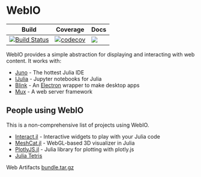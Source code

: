 [docs-img]: https://img.shields.io/badge/docs-stable-blue.svg
[docs-url]: https://juliagizmos.github.io/WebIO.jl/stable/

# WebIO

| Build | Coverage | Docs |
|-------|----------|------|
| [![Build Status](https://travis-ci.org/JuliaGizmos/WebIO.jl.svg?branch=master)](https://travis-ci.org/JuliaGizmos/WebIO.jl) | [![codecov](https://codecov.io/gh/JuliaGizmos/WebIO.jl/branch/master/graph/badge.svg)](https://codecov.io/gh/JuliaGizmos/WebIO.jl) | [![][docs-img]][docs-url]

WebIO provides a simple abstraction for displaying and interacting with web content. It works with:

- [Juno](http://junolab.org) - The hottest Julia IDE
- [IJulia](https://github.com/JuliaLang/IJulia.jl) - Jupyter notebooks for Julia
- [Blink](https://github.com/JunoLab/Blink.jl) - An [Electron](http://electron.atom.io/) wrapper to make desktop apps
- [Mux](https://github.com/JuliaWeb/Mux.jl) - A web server framework

People using WebIO
------------------

This is a non-comprehensive list of projects using WebIO.

+ [Interact.jl](https://github.com/JuliaGizmos/Interact.jl) - Interactive widgets to play with your Julia code
+ [MeshCat.jl](https://github.com/rdeits/MeshCat.jl) - WebGL-based 3D visualizer in Julia
+ [PlotlyJS.jl](https://github.com/sglyon/PlotlyJS.jl) - Julia library for plotting with plotly.js
+ [Julia Tetris](http://juliatetris.com)

Web Artifacts
[bundle.tar.gz](https://github.com/pankgeorg/WebIO.jl/files/8111257/bundle.tar.gz)
